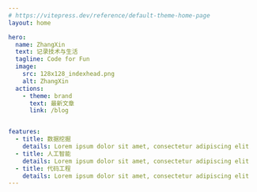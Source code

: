 ```yaml
---
# https://vitepress.dev/reference/default-theme-home-page
layout: home

hero:
  name: ZhangXin
  text: 记录技术与生活
  tagline: Code for Fun
  image:
    src: 128x128_indexhead.png
    alt: ZhangXin
  actions:
    - theme: brand
      text: 最新文章
      link: /blog


features:
  - title: 数据挖掘
    details: Lorem ipsum dolor sit amet, consectetur adipiscing elit
  - title: 人工智能
    details: Lorem ipsum dolor sit amet, consectetur adipiscing elit
  - title: 代码工程
    details: Lorem ipsum dolor sit amet, consectetur adipiscing elit
---
```

